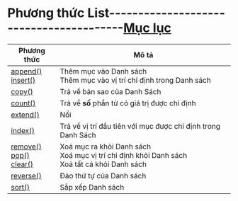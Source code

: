 # Phương thức List----------------------------------------[Mục lục](https://github.com/Zenfection/Python)

| Phương thức                                                                                                                                                                                      | Mô tả                                                                                            |
| ------------------------------------------------------------------------------------------------------------------------------------------------------------------------------------------------ | ------------------------------------------------------------------------------------------------ |
| [append()](https://www.w3schools.com/python/ref_list_append.asp)<br>[insert()](https://www.w3schools.com/python/ref_list_insert.asp)                                                             | Thêm mục vào Danh sách<br>Thêm mục vào vị trí chỉ định trong Danh sách                           |
| [copy()](https://www.w3schools.com/python/ref_list_copy.asp)                                                                                                                                     | Trả về bản sao của Danh Sách                                                                     |
| [count()](https://www.w3schools.com/python/ref_list_count.asp)                                                                                                                                   | Trả về **số** phần tử có giá trị được chỉ định                                                   |
| [extend()](https://www.w3schools.com/python/ref_list_extend.asp)                                                                                                                                 | Nổi                                                                                              |
| [index()](https://www.w3schools.com/python/ref_list_index.asp)                                                                                                                                   | Trả về vị trí đầu tiên với mục được chỉ định trong Danh Sách                                     |
| [remove()](https://www.w3schools.com/python/ref_list_remove.asp)<br>[pop()](https://www.w3schools.com/python/ref_list_pop.asp)<br>[clear()](https://www.w3schools.com/python/ref_list_clear.asp) | Xoá mục ra khỏi Danh sách<br>Xoá mục vị trí chỉ định khỏi Danh sách<br>Xoá tất cá khỏi Danh sách |
| [reverse()](https://www.w3schools.com/python/ref_list_reverse.asp)                                                                                                                               | Đảo thứ tự của Danh sách                                                                         |
| [sort()](https://www.w3schools.com/python/ref_list_sort.asp)                                                                                                                                     | Sắp xếp Danh sách                                                                                |


